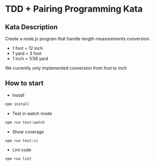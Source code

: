 # TDD + Pairing Programming Kata

## Kata Description

Create a node.js program that handle length measurements conversion.

- 1 foot = 12 inch
- 1 yard = 3 foot
- 1 inch = 1/36 yard

We currently only implemented conversion from foot to inch

## How to start

- Install

```bash
npm install
```

- Test in watch mode

```bash
npm run test:watch
```

- Show coverage

```bash
npm run test:ci
```

- Lint code

```bash
npm run lint
```
